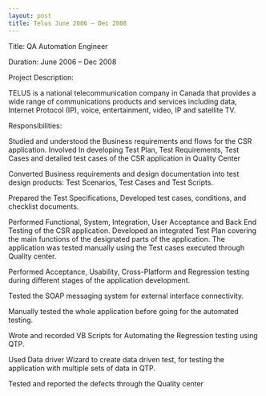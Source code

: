 ```yaml
---
layout: post
title: Telus June 2006 – Dec 2008
---
```


Title:  QA Automation Engineer

Duration: June 2006 – Dec 2008

Project Description:

TELUS is a national telecommunication company in Canada that provides a wide range of communications products and services including data, Internet Protocol (IP), voice, entertainment, video, IP and satellite TV. 

Responsibilities:

Studied and understood the Business requirements and flows for the CSR application.
Involved In developing Test Plan, Test Requirements, Test Cases and detailed test cases of the CSR application in Quality Center 

Converted Business requirements and design documentation into test design products: Test Scenarios, Test Cases and Test Scripts.

Prepared the Test Specifications, Developed test cases, conditions, and checklist documents.

Performed Functional, System, Integration, User Acceptance and Back End Testing of the CSR application.
Developed an integrated Test Plan covering the main functions of the designated parts of the application.
The application was tested manually using the Test cases executed through Quality center.

Performed Acceptance, Usability, Cross-Platform and Regression testing during different stages of the application development.

Tested the SOAP messaging system for external interface connectivity.

Manually tested the whole application before going for the automated testing. 

Wrote and recorded VB Scripts for Automating the Regression testing using QTP. 

Used Data driver Wizard to create data driven test, for testing the application with multiple sets of data in QTP. 

Tested and reported the defects through the Quality center 
